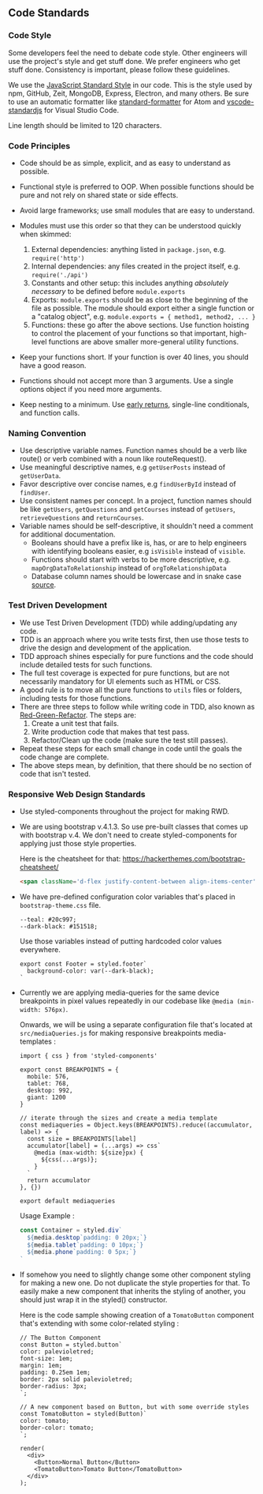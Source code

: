 ## Code Standards

### Code Style

Some developers feel the need to debate code style. Other engineers will use the project's style and get stuff done. We prefer engineers who get stuff done. Consistency is important, please follow these guidelines.

We use the [JavaScript Standard Style](https://standardjs.com/) in our code. This is the style used by npm, GitHub, Zeit, MongoDB, Express, Electron, and many others. Be sure to use an automatic formatter like [standard-formatter](https://atom.io/packages/standard-formatter) for Atom and [vscode-standardjs](https://marketplace.visualstudio.com/items/chenxsan.vscode-standardjs) for Visual Studio Code.

Line length should be limited to 120 characters.

### Code Principles

* Code should be as simple, explicit, and as easy to understand as possible.
* Functional style is preferred to OOP. When possible functions should be pure and not rely on shared state or side effects.
* Avoid large frameworks; use small modules that are easy to understand.
* Modules must use this order so that they can be understood quickly when skimmed:
  1. External dependencies: anything listed in `package.json`, e.g. `require('http')`
  2. Internal dependencies: any files created in the project itself, e.g. `require('./api')`
  3. Constants and other setup: this includes anything *absolutely necessary* to be defined before `module.exports`
  4. Exports: `module.exports` should be as close to the beginning of the file as possible. The module should export either a single function or a "catalog object", e.g. `module.exports = { method1, method2, ... }`
  5. Functions: these go after the above sections. Use function hoisting to control the placement of your functions so that important, high-level functions are above smaller more-general utility functions.

* Keep your functions short. If your function is over 40 lines, you should have a good reason.

* Functions should not accept more than 3 arguments. Use a single options object if you need more arguments.

* Keep nesting to a minimum. Use [early returns](https://blog.timoxley.com/post/47041269194/avoid-else-return-early), single-line conditionals, and function calls.

### Naming Convention

* Use descriptive variable names. Function names should be a verb like route() or verb combined with a noun like routeRequest().
* Use meaningful descriptive names, e.g `getUserPosts` instead of `getUserData`.
* Favor descriptive over concise names, e.g `findUserById` instead of `findUser`.
* Use consistent names per concept. In a project, function names should be like `getUsers`, `getQuestions` and `getCourses` instead of `getUsers`, `retrieveQuestions` and `returnCourses`.
* Variable names should be self-descriptive, it shouldn't need a comment for additional documentation.
  * Booleans should have a prefix like is, has, or are to help engineers with identifying booleans easier, e.g `isVisible` instead of `visible`.
  * Functions should start with verbs to be more descriptive, e.g.  `mapOrgDataToRelationship` instead of `orgToRelationshipData`
  * Database column names should be lowercase and in snake case [source](https://dev.to/ovid/database-naming-standards-2061).

### Test Driven Development

* We use Test Driven Development (TDD) while adding/updating any code.
* TDD is an approach where you write tests first, then use those tests to drive the design and development of the application.
* TDD approach shines especially for pure functions and the code should include detailed tests for such functions.
* The full test coverage is expected for pure functions, but are not necessarily mandatory for UI elements such as HTML or CSS.
* A good rule is to move all the pure functions to `utils` files or folders, including tests for those functions.
* There are three steps to follow while writing code in TDD, also known as [Red-Green-Refactor](http://www.jamesshore.com/v2/blog/2005/red-green-refactor). The steps are:
  1. Create a unit test that fails.
  2. Write production code that makes that test pass.
  3. Refactor/Clean up the code (make sure the test still passes).
* Repeat these steps for each small change in code until the goals the code change are complete.
* The above steps mean, by definition, that there should be no section of code that isn't tested.

### Responsive Web Design Standards

* Use styled-components throughout the project for making RWD.

* We are using bootstrap v.4.1.3. So use pre-built classes that comes up with bootstrap v.4. We don't need to create styled-components for applying just those style properties.

    Here is the cheatsheet for that: https://hackerthemes.com/bootstrap-cheatsheet/

    ```HTML
    <span className='d-flex justify-content-between align-items-center'></span>
    ```

* We have pre-defined configuration color variables that's placed in `bootstrap-theme.css` file.

    ```JS
    --teal: #20c997;
    --dark-black: #151518;
    ```

    Use those variables instead of putting hardcoded color values everywhere.

    ```JS
    export const Footer = styled.footer`
      background-color: var(--dark-black);
    `
    ```

* Currently we are applying media-queries for the same device breakpoints in pixel values repeatedly in our codebase like `@media (min-width: 576px)`.

    Onwards, we will be using a separate configuration file that's located at `src/mediaQueries.js` for making responsive breakpoints media-templates :

    ```JS
    import { css } from 'styled-components'

    export const BREAKPOINTS = {
      mobile: 576,
      tablet: 768,
      desktop: 992,
      giant: 1200
    }

    // iterate through the sizes and create a media template
    const mediaqueries = Object.keys(BREAKPOINTS).reduce((accumulator, label) => {
      const size = BREAKPOINTS[label]
      accumulator[label] = (...args) => css`
        @media (max-width: ${size}px) {
          ${css(...args)};
        }
      `
      return accumulator
    }, {})

    export default mediaqueries
    ```

    Usage Example :

    ```javascript
    const Container = styled.div`
      ${media.desktop`padding: 0 20px;`}
      ${media.tablet`padding: 0 10px;`}
      ${media.phone`padding: 0 5px;`}
    `
    ```

* If somehow you need to slightly change some other component styling for making a new one. Do not duplicate the style properties for that. To easily make a new component that inherits the styling of another, you should just wrap it in the styled() constructor.

    Here is the code sample showing creation of a `TomatoButton` component that's extending with some color-related styling :

    ```JS
    // The Button Component
    const Button = styled.button`
    color: palevioletred;
    font-size: 1em;
    margin: 1em;
    padding: 0.25em 1em;
    border: 2px solid palevioletred;
    border-radius: 3px;
    `;

    // A new component based on Button, but with some override styles
    const TomatoButton = styled(Button)`
    color: tomato;
    border-color: tomato;
    `;

    render(
      <div>
        <Button>Normal Button</Button>
        <TomatoButton>Tomato Button</TomatoButton>
      </div>
    );
    ```
